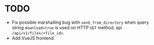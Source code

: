 
# TODO

- Fix possible marshalling bug with ```send_from_directory``` when query string ```download=true``` is used on HTTP ```GET``` method, api ```/api/v1/files/<file_id>```.
- Add VueJS frontend.

